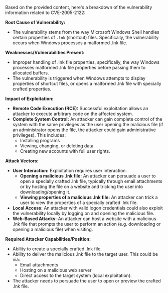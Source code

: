 Based on the provided content, here's a breakdown of the vulnerability information related to CVE-2005-2122:

**Root Cause of Vulnerability:**

- The vulnerability stems from the way Microsoft Windows Shell handles certain properties of `.lnk` (shortcut) files. Specifically, the vulnerability occurs when Windows processes a malformed .lnk file.

**Weaknesses/Vulnerabilities Present:**

- Improper handling of .lnk file properties, specifically, the way Windows processes malformed .lnk file properties before passing them to allocated buffers.
-  The vulnerability is triggered when Windows attempts to display properties of shortcut files, or opens a malformed .lnk file with specially crafted properties.

**Impact of Exploitation:**

- **Remote Code Execution (RCE):** Successful exploitation allows an attacker to execute arbitrary code on the affected system.
- **Complete System Control:** An attacker can gain complete control of the system with the same privileges as the user opening the malicious file (if an administrator opens the file, the attacker could gain administrative privileges). This includes:
    - Installing programs
    - Viewing, changing, or deleting data
    - Creating new accounts with full user rights.

**Attack Vectors:**

- **User Interaction:** Exploitation requires user interaction.
    - **Opening a malicious .lnk file:** An attacker can persuade a user to open a specially crafted .lnk file, typically through email attachments or by hosting the file on a website and tricking the user into downloading/opening it.
    - **Viewing properties of a malicious .lnk file:** An attacker can trick a user to view the properties of a specially crafted .lnk file.
- **Local Access:** An attacker with valid logon credentials could also exploit the vulnerability locally by logging on and opening the malicious file.
- **Web-Based Attacks:** An attacker can host a website with a malicious .lnk file that prompts the user to perform an action (e.g. downloading or opening a malicious file) when visiting.

**Required Attacker Capabilities/Position:**

- Ability to create a specially crafted .lnk file.
- Ability to deliver the malicious .lnk file to the target user. This could be via:
    - Email attachments
    - Hosting on a malicious web server
    - Direct access to the target system (local exploitation).
- The attacker needs to persuade the user to open or preview the crafted .lnk file.